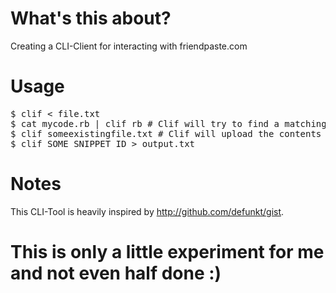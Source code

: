 # What's this about?
Creating a CLI-Client for interacting with friendpaste.com

# Usage
<pre>
$ clif < file.txt
$ cat mycode.rb | clif rb # Clif will try to find a matching language for syntax hl
$ clif someexistingfile.txt # Clif will upload the contents of the file if it exists
$ clif SOME_SNIPPET_ID > output.txt
</pre>

# Notes
This CLI-Tool is heavily inspired by http://github.com/defunkt/gist.

# This is only a little experiment for me and not even half done :)